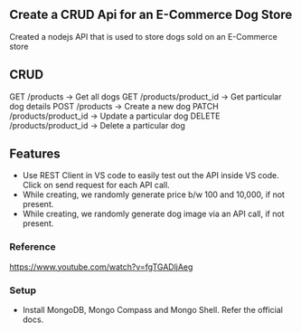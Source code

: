 ## Create a CRUD Api for an E-Commerce Dog Store

Created a nodejs API that is used to store dogs sold on an E-Commerce store

## CRUD

GET /products -> Get all dogs
GET /products/product_id -> Get particular dog details
POST /products -> Create a new dog
PATCH /products/product_id -> Update a particular dog
DELETE /products/product_id -> Delete a particular dog

## Features

- Use REST Client in VS code to easily test out the API inside VS code. Click on send request for each API call.
- While creating, we randomly generate price b/w 100 and 10,000, if not present.
- While creating, we randomly generate dog image via an API call, if not present.

### Reference

https://www.youtube.com/watch?v=fgTGADljAeg

### Setup

- Install MongoDB, Mongo Compass and Mongo Shell. Refer the official docs.
